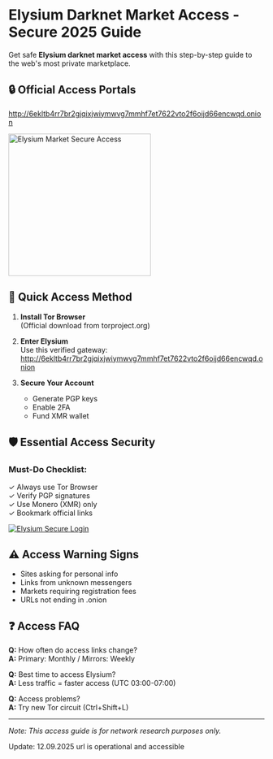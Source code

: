 # Elysium Darknet Market Access - Secure 2025 Guide

Get safe **Elysium darknet market access** with this step-by-step guide to the web's most private marketplace.

## 🔒 Official Access Portals

http://6ekltb4rr7br2gjqixjwiymwvg7mmhf7et7622vto2f6oijd66encwqd.onion

[<img src="/sources/access-now.png" width="280" alt="Elysium Market Secure Access">](http://6ekltb4rr7br2gjqixjwiymwvg7mmhf7et7622vto2f6oijd66encwqd.onion)

## 🚀 Quick Access Method

1. **Install Tor Browser**  
   (Official download from torproject.org)

2. **Enter Elysium**  
   Use this verified gateway:  
   http://6ekltb4rr7br2gjqixjwiymwvg7mmhf7et7622vto2f6oijd66encwqd.onion

3. **Secure Your Account**  
   - Generate PGP keys  
   - Enable 2FA  
   - Fund XMR wallet

## 🛡️ Essential Access Security

### Must-Do Checklist:
✓ Always use Tor Browser  
✓ Verify PGP signatures  
✓ Use Monero (XMR) only  
✓ Bookmark official links

<a href="http://6ekltb4rr7br2gjqixjwiymwvg7mmhf7et7622vto2f6oijd66encwqd.onion"><img src="/sources/secure-login.png" alt="Elysium Secure Login" style="max-width: 100%;"></a>

## ⚠️ Access Warning Signs

- Sites asking for personal info  
- Links from unknown messengers  
- Markets requiring registration fees  
- URLs not ending in .onion

## ❓ Access FAQ

**Q:** How often do access links change?  
**A:** Primary: Monthly / Mirrors: Weekly

**Q:** Best time to access Elysium?  
**A:** Less traffic = faster access (UTC 03:00-07:00)

**Q:** Access problems?  
**A:** Try new Tor circuit (Ctrl+Shift+L)

---

*Note: This access guide is for network research purposes only.*





































Update:  12.09.2025 url is operational and accessible